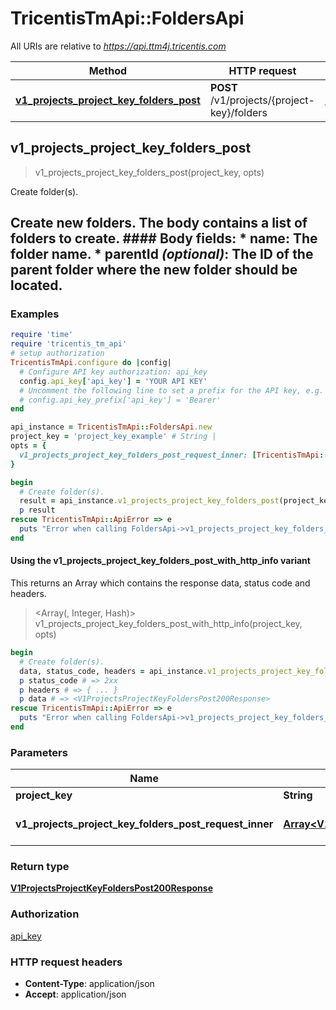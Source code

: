 # TricentisTmApi::FoldersApi

All URIs are relative to *https://api.ttm4j.tricentis.com*

| Method | HTTP request | Description |
| ------ | ------------ | ----------- |
| [**v1_projects_project_key_folders_post**](FoldersApi.md#v1_projects_project_key_folders_post) | **POST** /v1/projects/{project-key}/folders | Create folder(s). |


## v1_projects_project_key_folders_post

> <V1ProjectsProjectKeyFoldersPost200Response> v1_projects_project_key_folders_post(project_key, opts)

Create folder(s).

## Create new folders. The body contains a list of folders to create.                #### Body fields:                * **name**: The folder name.  * **parentId** _(optional)_: The ID of the parent folder where the new folder should be located.

### Examples

```ruby
require 'time'
require 'tricentis_tm_api'
# setup authorization
TricentisTmApi.configure do |config|
  # Configure API key authorization: api_key
  config.api_key['api_key'] = 'YOUR API KEY'
  # Uncomment the following line to set a prefix for the API key, e.g. 'Bearer' (defaults to nil)
  # config.api_key_prefix['api_key'] = 'Bearer'
end

api_instance = TricentisTmApi::FoldersApi.new
project_key = 'project_key_example' # String | 
opts = {
  v1_projects_project_key_folders_post_request_inner: [TricentisTmApi::V1ProjectsProjectKeyFoldersPostRequestInner.new({name: 'name_example'})] # Array<V1ProjectsProjectKeyFoldersPostRequestInner> | List of folders to create.
}

begin
  # Create folder(s).
  result = api_instance.v1_projects_project_key_folders_post(project_key, opts)
  p result
rescue TricentisTmApi::ApiError => e
  puts "Error when calling FoldersApi->v1_projects_project_key_folders_post: #{e}"
end
```

#### Using the v1_projects_project_key_folders_post_with_http_info variant

This returns an Array which contains the response data, status code and headers.

> <Array(<V1ProjectsProjectKeyFoldersPost200Response>, Integer, Hash)> v1_projects_project_key_folders_post_with_http_info(project_key, opts)

```ruby
begin
  # Create folder(s).
  data, status_code, headers = api_instance.v1_projects_project_key_folders_post_with_http_info(project_key, opts)
  p status_code # => 2xx
  p headers # => { ... }
  p data # => <V1ProjectsProjectKeyFoldersPost200Response>
rescue TricentisTmApi::ApiError => e
  puts "Error when calling FoldersApi->v1_projects_project_key_folders_post_with_http_info: #{e}"
end
```

### Parameters

| Name | Type | Description | Notes |
| ---- | ---- | ----------- | ----- |
| **project_key** | **String** |  |  |
| **v1_projects_project_key_folders_post_request_inner** | [**Array&lt;V1ProjectsProjectKeyFoldersPostRequestInner&gt;**](V1ProjectsProjectKeyFoldersPostRequestInner.md) | List of folders to create. | [optional] |

### Return type

[**V1ProjectsProjectKeyFoldersPost200Response**](V1ProjectsProjectKeyFoldersPost200Response.md)

### Authorization

[api_key](../README.md#api_key)

### HTTP request headers

- **Content-Type**: application/json
- **Accept**: application/json

